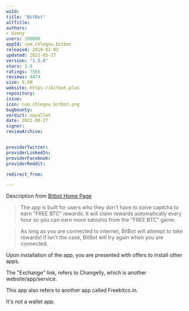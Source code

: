 ```yaml
---
wsId: 
title: "BitBot"
altTitle: 
authors:
- danny
users: 100000
appId: com.chlegou.bitbot
released: 2019-01-02
updated: 2021-05-17
version: "1.5.6"
stars: 3.8
ratings: 7566
reviews: 4474
size: 9.5M
website: https://bitbot.plus
repository: 
issue: 
icon: com.chlegou.bitbot.png
bugbounty: 
verdict: nowallet
date: 2021-08-27
signer: 
reviewArchive:


providerTwitter: 
providerLinkedIn: 
providerFacebook: 
providerReddit: 

redirect_from:

---
```



Description from [Bitbot Home Page](https://bitbot.plus)

> The app is built for users who they don't have to solve captcha to earn "FREE BTC" rewards. It will claim rewards automatically every hour so you can earn more satoshis from the "FREE BTC" game.

> As long as you are connected to internet, BitBot will attempt to take rewards! if isn't the case, BitBot will try again when you are connected.

Upon installation of the app, you are presented with offers to install other apps. 

The "Exchange" link, refers to Changelly, which is another website/app/service.

This app also refers to another app called Freebitco.in. 

It's not a wallet app.

